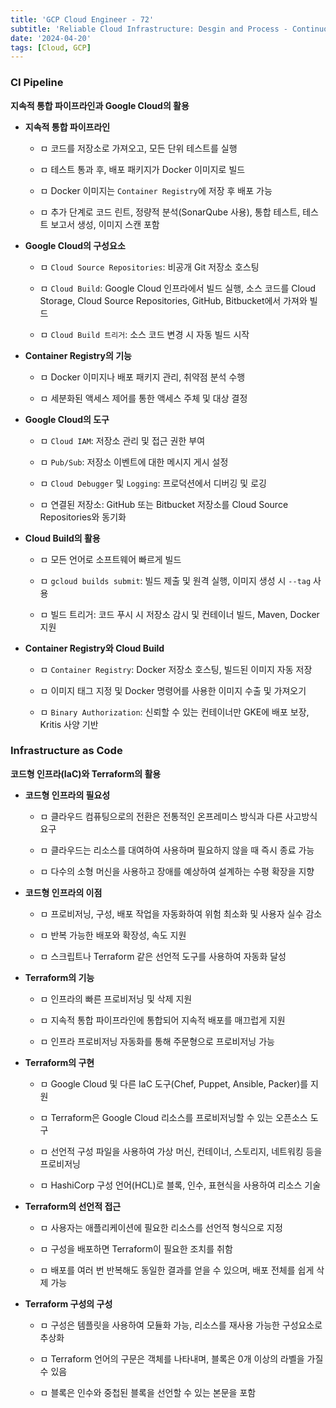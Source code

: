 ```yaml
---
title: 'GCP Cloud Engineer - 72'
subtitle: 'Reliable Cloud Infrastructure: Desgin and Process - Continuous Integration(CI) Automation === DevOps Automation'
date: '2024-04-20'
tags: [Cloud, GCP]
---
```


### CI Pipeline

**지속적 통합 파이프라인과 Google Cloud의 활용**

- **지속적 통합 파이프라인**
  
  - ㅁ 코드를 저장소로 가져오고, 모든 단위 테스트를 실행
  
  - ㅁ 테스트 통과 후, 배포 패키지가 Docker 이미지로 빌드
  
  - ㅁ Docker 이미지는 `Container Registry`에 저장 후 배포 가능
  
  - ㅁ 추가 단계로 코드 린트, 정량적 분석(SonarQube 사용), 통합 테스트, 테스트 보고서 생성, 이미지 스캔 포함

- **Google Cloud의 구성요소**
  
  - ㅁ `Cloud Source Repositories`: 비공개 Git 저장소 호스팅
  
  - ㅁ `Cloud Build`: Google Cloud 인프라에서 빌드 실행, 소스 코드를 Cloud Storage, Cloud Source Repositories, GitHub, Bitbucket에서 가져와 빌드
  
  - ㅁ `Cloud Build 트리거`: 소스 코드 변경 시 자동 빌드 시작

- **Container Registry의 기능**
  
  - ㅁ Docker 이미지나 배포 패키지 관리, 취약점 분석 수행
  
  - ㅁ 세분화된 액세스 제어를 통한 액세스 주체 및 대상 결정

- **Google Cloud의 도구**
  
  - ㅁ `Cloud IAM`: 저장소 관리 및 접근 권한 부여
  
  - ㅁ `Pub/Sub`: 저장소 이벤트에 대한 메시지 게시 설정
  
  - ㅁ `Cloud Debugger` 및 `Logging`: 프로덕션에서 디버깅 및 로깅
  
  - ㅁ 연결된 저장소: GitHub 또는 Bitbucket 저장소를 Cloud Source Repositories와 동기화

- **Cloud Build의 활용**
  
  - ㅁ 모든 언어로 소프트웨어 빠르게 빌드
  
  - ㅁ `gcloud builds submit`: 빌드 제출 및 원격 실행, 이미지 생성 시 `--tag` 사용
  
  - ㅁ 빌드 트리거: 코드 푸시 시 저장소 감시 및 컨테이너 빌드, Maven, Docker 지원

- **Container Registry와 Cloud Build**
  
  - ㅁ `Container Registry`: Docker 저장소 호스팅, 빌드된 이미지 자동 저장
  
  - ㅁ 이미지 태그 지정 및 Docker 명령어를 사용한 이미지 수출 및 가져오기
  
  - ㅁ `Binary Authorization`: 신뢰할 수 있는 컨테이너만 GKE에 배포 보장, Kritis 사양 기반

### Infrastructure as Code

**코드형 인프라(IaC)와 Terraform의 활용**

- **코드형 인프라의 필요성**
  
  - ㅁ 클라우드 컴퓨팅으로의 전환은 전통적인 온프레미스 방식과 다른 사고방식 요구
  
  - ㅁ 클라우드는 리소스를 대여하여 사용하며 필요하지 않을 때 즉시 종료 가능
  
  - ㅁ 다수의 소형 머신을 사용하고 장애를 예상하여 설계하는 수평 확장을 지향

- **코드형 인프라의 이점**
  
  - ㅁ 프로비저닝, 구성, 배포 작업을 자동화하여 위험 최소화 및 사용자 실수 감소
  
  - ㅁ 반복 가능한 배포와 확장성, 속도 지원
  
  - ㅁ 스크립트나 Terraform 같은 선언적 도구를 사용하여 자동화 달성

- **Terraform의 기능**
  
  - ㅁ 인프라의 빠른 프로비저닝 및 삭제 지원
  
  - ㅁ 지속적 통합 파이프라인에 통합되어 지속적 배포를 매끄럽게 지원
  
  - ㅁ 인프라 프로비저닝 자동화를 통해 주문형으로 프로비저닝 가능

- **Terraform의 구현**
  
  - ㅁ Google Cloud 및 다른 IaC 도구(Chef, Puppet, Ansible, Packer)를 지원
  
  - ㅁ Terraform은 Google Cloud 리소스를 프로비저닝할 수 있는 오픈소스 도구
  
  - ㅁ 선언적 구성 파일을 사용하여 가상 머신, 컨테이너, 스토리지, 네트워킹 등을 프로비저닝
  
  - ㅁ HashiCorp 구성 언어(HCL)로 블록, 인수, 표현식을 사용하여 리소스 기술

- **Terraform의 선언적 접근**
  
  - ㅁ 사용자는 애플리케이션에 필요한 리소스를 선언적 형식으로 지정
  
  - ㅁ 구성을 배포하면 Terraform이 필요한 조치를 취함
  
  - ㅁ 배포를 여러 번 반복해도 동일한 결과를 얻을 수 있으며, 배포 전체를 쉽게 삭제 가능

- **Terraform 구성의 구성**
  
  - ㅁ 구성은 템플릿을 사용하여 모듈화 가능, 리소스를 재사용 가능한 구성요소로 추상화
  
  - ㅁ Terraform 언어의 구문은 객체를 나타내며, 블록은 0개 이상의 라벨을 가질 수 있음
  
  - ㅁ 블록은 인수와 중첩된 블록을 선언할 수 있는 본문을 포함
